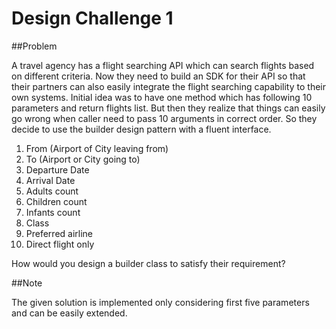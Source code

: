 # Design Challenge 1

##Problem

A travel agency has a flight searching API which can search flights based on different criteria. Now they need to build an SDK for their API so that their partners can also easily integrate the flight searching capability to their own systems. Initial idea was to have one method which has following 10 parameters and return flights list. But then they realize that things can easily go wrong when caller need to pass 10 arguments in correct order. So they decide to use the builder design pattern with a fluent interface.

1. From (Airport of City leaving from)
2. To (Airport or City going to)
3. Departure Date
4. Arrival Date
5. Adults count
6. Children count
7. Infants count
8. Class
9. Preferred airline
10. Direct flight only

How would you design a builder class to satisfy their requirement?

##Note

The given solution is implemented only considering first five parameters and can be easily extended.